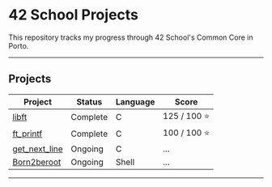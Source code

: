 # 42 School Projects

This repository tracks my progress through 42 School's Common Core in Porto.

---
## Projects

| Project | Status   | Language | Score       |
| ------- | -------- | -------- | ----------- |
| [libft](https://github.com/therappha/42libft) | Complete | C        | 125 / 100 ⭐ |
| [ft_printf](https://github.com/therappha/42_ft_printf)| Complete | C        | 100 / 100 ⭐ |
| [get_next_line](https://github.com/therappha/42_get_next_line)| Ongoing | C        |  ... |
| [Born2beroot](https://github.com/therappha/42Born2beroot)| Ongoing | Shell      |  ... |


---
